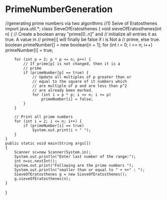 # PrimeNumberGeneration
//generating prime numbers via two algorithms
//1) Seive of Eratosthenes
import java.util.*;
class SieveOfEratosthenes {
    void sieveOfEratosthenes(int n)
    {
        // Create a boolean array "prime[0..n]" and
        // initialize all entries it as true. A value in
        // prime[i] will finally be false if i is Not a
        // prime, else true.
        boolean primeNumber[] = new boolean[n + 1];
        for (int i = 0; i <= n; i++)
            primeNumber[i] = true;
 
        for (int p = 2; p * p <= n; p++) {
            // If prime[p] is not changed, then it is a
            // prime
            if (primeNumber[p] == true) {
                // Update all multiples of p greater than or
                // equal to the square of it numbers which
                // are multiple of p and are less than p^2
                // are already been marked.
                for (int i = p * p; i <= n; i += p)
                    primeNumber[i] = false;
            }
        }
 
        // Print all prime numbers
        for (int i = 2; i <= n; i++) {
            if (primeNumber[i] == true)
                System.out.print(i + " ");
        }
    }
    public static void main(String args[])
    {
        Scanner sc=new Scanner(System.in);
        System.out.println("Enter last number of the range:");
        int n=sc.nextInt();
        System.out.print("Following are the prime numbers ");
        System.out.println("smaller than or equal to " + n+" : ");
        SieveOfEratosthenes g = new SieveOfEratosthenes();
        g.sieveOfEratosthenes(n);
    }
}
